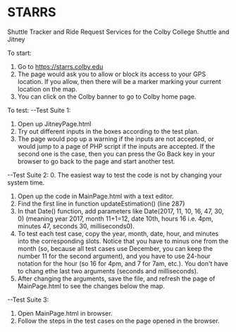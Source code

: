 # STARRS
Shuttle Tracker and Ride Request Services for the Colby College Shuttle and Jitney

To start:
1. Go to https://starrs.colby.edu
2. The page would ask you to allow or block its access to your GPS location. If you allow, then there will be a marker marking your current location on the map.
3. You can click on the Colby banner to go to Colby home page.

To test:
--Test Suite 1:
1. Open up JitneyPage.html
2. Try out different inputs in the boxes according to the test plan. 
3. The page would pop up a warning if the inputs are not accepted, or would jump to a page of PHP script if the inputs are accepted. If the second one is the case, then you can press the Go Back key in your browser to go back to the page and start another test.

--Test Suite 2:
0. The easiest way to test the code is not by changing your system time.
1. Open up the code in MainPage.html with a text editor.
2. Find the first line in function updateEstimation() (line 287)
3. In that Date() function, add parameters like Date(2017, 11, 10, 16, 47, 30, 0) (meaning year 2017, month 11+1=12, date 10th, hours 16 i.e. 4pm, minutes 47, seconds 30, milliseconds0).
4. To test each test case, copy the year, month, date, hour, and minutes into the corresponding slots. Notice that you have to minus one from the month (so, because all test cases use December, you can keep the number 11 for the second argument), and you have to use 24-hour notation for the hour (so 16 for 4pm, and 7 for 7am, etc.). You don't have to chang ethe last two arguments (seconds and milliseconds).
5. After changing the arguments, save the file, and refresh the page of MainPage.html to see the changes below the map.

--Test Suite 3:
1. Open MainPage.html in browser.
2. Follow the steps in the test cases on the page opened in the browser.
